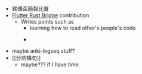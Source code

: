 - 銘傳盃簡報比賽
- [Flutter Rust Bridge](https://github.com/fzyzcjy/flutter_rust_bridge/pull/1325) contribution
	- Writes points such as
		- learning how to read other's people's code
		- ```rust
		  ```
- maybe anki-logseq stuff?
- [[分詞構句]]
	- maybe??? if I have time.